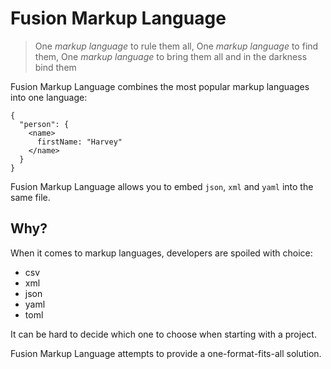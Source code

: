 # Fusion Markup Language

> One *markup language* to rule them all, One *markup language* to find them, One *markup language* to bring them all and in the darkness bind them

Fusion Markup Language combines the most popular markup languages into one language:

```fml
{
  "person": {
    <name>
      firstName: "Harvey"
    </name>
  }
}
```

Fusion Markup Language allows you to embed `json`, `xml` and `yaml` into the same file.

## Why?

When it comes to markup languages, developers are spoiled with choice:

- csv
- xml
- json
- yaml
- toml

It can be hard to decide which one to choose when starting with a project.

Fusion Markup Language attempts to provide a one-format-fits-all solution.

